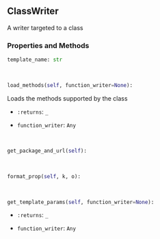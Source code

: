## <a id="Peeves.Peeves.Doc.Writers.ClassWriter">ClassWriter</a>
A writer targeted to a class



### Properties and Methods
```python
template_name: str
```
<a id="Peeves.Peeves.Doc.Writers.ClassWriter.load_methods" class="docs-object-method">&nbsp;</a>
```python
load_methods(self, function_writer=None): 
```
Loads the methods supported by the class
- `:returns`: `_`
    >
- `function_writer`: `Any`
    >

<a id="Peeves.Peeves.Doc.Writers.ClassWriter.get_package_and_url" class="docs-object-method">&nbsp;</a>
```python
get_package_and_url(self): 
```

<a id="Peeves.Peeves.Doc.Writers.ClassWriter.format_prop" class="docs-object-method">&nbsp;</a>
```python
format_prop(self, k, o): 
```

<a id="Peeves.Peeves.Doc.Writers.ClassWriter.get_template_params" class="docs-object-method">&nbsp;</a>
```python
get_template_params(self, function_writer=None): 
```

- `:returns`: `_`
    >
- `function_writer`: `Any`
    >



